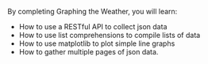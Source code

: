 By completing Graphing the Weather, you will learn:

- How to use a RESTful API to collect json data
- How to use list comprehensions to compile lists of data
- How to use matplotlib to plot simple line graphs
- How to gather multiple pages of json data.
